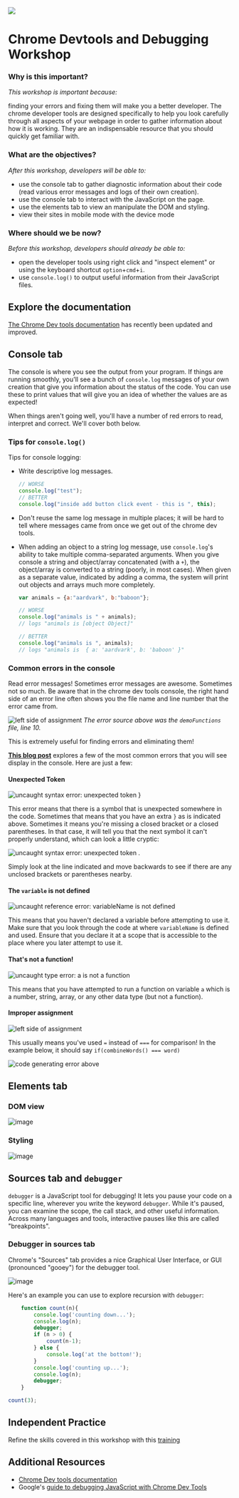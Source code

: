 <!--
Creator: <Name>
Market: SF
-->

![](https://ga-dash.s3.amazonaws.com/production/assets/logo-9f88ae6c9c3871690e33280fcf557f33.png)

# Chrome Devtools and Debugging Workshop

### Why is this important?
<!-- framing the "why" in big-picture/real world examples -->
*This workshop is important because:*

finding your errors and fixing them will make you a better developer. The chrome developer tools are designed specifically to help you look carefully through all aspects of your webpage in order to gather information about how it is working. They are an indispensable resource that you should quickly get familiar with.

### What are the objectives?
<!-- specific/measurable goal for students to achieve -->
*After this workshop, developers will be able to:*

- use the console tab to gather diagnostic information about their code (read various error messages and logs of their own creation).
- use the console tab to interact with the JavaScript on the page.
- use the elements tab to view an manipulate the DOM and styling.
- view their sites in mobile mode with the device mode

### Where should we be now?
<!-- call out the skills that are prerequisites -->
*Before this workshop, developers should already be able to:*

- open the developer tools using right click and "inspect element" or using the keyboard shortcut `option`+`cmd`+`i`.
- use `console.log()` to output useful information from their JavaScript files.


## Explore the documentation

[The Chrome Dev tools documentation](https://developers.google.com/web/tools/chrome-devtools/) has recently been updated and improved.


## Console tab

The console is where you see the output from your program. If things are running smoothly, you'll see a bunch of `console.log` messages of your own creation that give you information about the status of the code. You can use these to print values that will give you an idea of whether the values are as expected!

When things aren't going well, you'll have a number of red errors to read, interpret and correct. We'll cover both below.

### Tips for `console.log()`

Tips for console logging:

* Write descriptive log messages.

	```js
	// WORSE
	console.log("test");
	// BETTER
	console.log("inside add button click event - this is ", this);
	```
* Don't reuse the same log message in multiple places; it will be hard to tell where messages came from once we get out of the chrome dev tools.  
* When adding an object to a string log message, use `console.log`'s ability to take multiple comma-separated arguments.  When you give console a string and object/array concatenated (with a `+`), the object/array is converted to a string (poorly, in most cases). When given as a separate value, indicated by adding a comma, the system will print out objects and arrays much more completely.

	```js
	var animals = {a:"aardvark", b:"baboon"};

	// WORSE
	console.log("animals is " + animals);
	// logs "animals is [object Object]"

	// BETTER
	console.log("animals is ", animals);
	// logs "animals is  { a: 'aardvark', b: 'baboon' }"
	```

### Common errors in the console

Read error messages! Sometimes error messages are awesome. Sometimes not so much.  Be aware that in the chrome dev tools console, the right hand side of an error line often shows you the file name and line number that the error came from.

![left side of assignment](https://cloud.githubusercontent.com/assets/6520345/17777475/8b5f2542-6515-11e6-8e75-667f52c99fd9.png)
_The error source above was the `demoFunctions` file, line 10._

This is extremely useful for finding errors and eliminating them!

**[This blog post](https://davidwalsh.name/fix-javascript-errors)** explores a few of the most common errors that you will see display in the console. Here are just a few:

#### Unexpected Token
![uncaught syntax error: unexpected token }](https://cloud.githubusercontent.com/assets/6520345/17763727/74320592-64cf-11e6-8c9d-064e0d0808fd.png)

This error means that there is a symbol that is unexpected somewhere in the code. Sometimes that means that you have an extra `}` as is indicated above. Sometimes it means you're missing a closed bracket or a closed parentheses. In that case, it will tell you that the next symbol it can't properly understand, which can look a little cryptic:

![uncaught syntax error: unexpected token . ](https://cloud.githubusercontent.com/assets/6520345/17763801/eadc52b0-64cf-11e6-92b6-4e5092729c69.png)

Simply look at the line indicated and move backwards to see if there are any unclosed brackets or parentheses nearby.

#### The `variable` is not defined

![uncaught reference error: variableName is not defined](https://cloud.githubusercontent.com/assets/6520345/17764043/9b6f56c6-64d1-11e6-84ae-8469100b9955.png)

This means that you haven't declared a variable before attempting to use it. Make sure that you look through the code at where `variableName` is defined and used. Ensure that you declare it at a scope that is accessible to the place where you later attempt to use it.

#### That's not a function!

![uncaught type error: a is not a function](https://cloud.githubusercontent.com/assets/6520345/17764091/fcb90cc4-64d1-11e6-8475-e94155e85400.png)

This means that you have attempted to run a function on variable `a` which is a number, string, array, or any other data type (but not a function).

#### Improper assignment

![left side of assignment](https://cloud.githubusercontent.com/assets/6520345/17777475/8b5f2542-6515-11e6-8e75-667f52c99fd9.png)

This usually means you've used `=` instead of `===` for comparison! In the example below, it should say `if(combineWords() === word)`

![code generating error above](https://cloud.githubusercontent.com/assets/6520345/17777599/f2e2f680-6515-11e6-9e77-4c70a8012bf9.png)





## Elements tab

### DOM view

![image](https://cloud.githubusercontent.com/assets/6520345/17778696/c8b97bfa-6519-11e6-8565-f561d78282e8.png)



### Styling

![image](https://cloud.githubusercontent.com/assets/6520345/17778767/06500eca-651a-11e6-8515-a90c6eb65825.png)


## Sources tab and `debugger`

`debugger` is a JavaScript tool for debugging! It lets you pause your code on a specific line, wherever you write the keyword `debugger`. While it's paused, you can examine the scope, the call stack, and other useful information.  Across many languages and tools, interactive pauses like this are called "breakpoints".


### Debugger in sources tab

Chrome's "Sources" tab provides a nice Graphical User Interface, or GUI (pronounced "gooey") for the debugger tool.

![image](https://cloud.githubusercontent.com/assets/6520345/17778249/441d6178-6518-11e6-9542-aa84ea13feeb.png)



Here's an example you can use to explore recursion with `debugger`:

```js
	function count(n){
	    console.log('counting down...');
	    console.log(n);
	    debugger;
	    if (n > 0) {
	        count(n-1);
	    } else {
	        console.log('at the bottom!');
	    }
	    console.log('counting up...');
	    console.log(n);
	    debugger;
	}

count(3);
```


## Independent Practice
Refine the skills covered in this workshop with this [training](https://github.com/sf-wdi-33/dev-tools-training)


## Additional Resources
- [Chrome Dev tools documentation](https://developers.google.com/web/tools/chrome-devtools/)
- Google's <a href="https://developers.google.com/web/tools/javascript/index?hl=en">guide to debugging JavaScript with Chrome Dev Tools</a>
